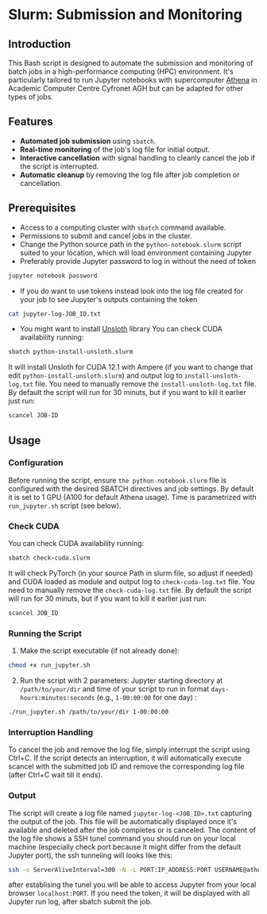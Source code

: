 # Slurm: Submission and Monitoring

## Introduction

This Bash script is designed to automate the submission and monitoring of batch jobs in a high-performance computing (HPC) environment. 
It's particularly tailored to run Jupyter notebooks with supercomputer [Athena](https://guide.plgrid.pl/resources/athena) in Academic Computer Centre Cyfronet AGH but can be adapted for other types of jobs.

## Features

- **Automated job submission** using `sbatch`.
- **Real-time monitoring** of the job's log file for initial output.
- **Interactive cancellation** with signal handling to cleanly cancel the job if the script is interrupted.
- **Automatic cleanup** by removing the log file after job completion or cancellation.

## Prerequisites

- Access to a computing cluster with `sbatch` command available.
- Permissions to submit and cancel jobs in the cluster.
- Change the Python source path in the `python-notebook.slurm` script suited to your location, which will load environment containing Jupyter
- Preferably provide Jupyter password to log in without the need of token
```bash
jupyter notebook password
```
- If you do want to use tokens instead look into the log file created for your job to see Jupyter's outputs containing the token
```bash
cat jupyter-log-JOB_ID.txt
```
- You might want to install [Unsloth](https://github.com/unslothai/unsloth) library
You can check CUDA availability running:
```bash
sbatch python-install-unsloth.slurm
```
It will install Unsloth for CUDA 12.1 with Ampere (if you want to change that edit `python-install-unsloth.slurm`) and output log to `install-unsloth-log.txt` file.
You need to manually remove the `install-unsloth-log.txt` file. By default the script will run for 30 minuts, but if you want to kill it earlier just run:
```bash
scancel JOB-ID
```

## Usage

### Configuration
Before running the script, ensure `the python-notebook.slurm` file is configured with the desired SBATCH directives and job settings. By default it is set to 1 GPU (A100 for default Athena usage).
Time is parametrized with `run_jupyter.sh` script (see below).

### Check CUDA
You can check CUDA availability running:
```bash
sbatch check-cuda.slurm
```
It will check PyTorch (in your source Path in slurm file, so adjust if needed) and CUDA loaded as module and output log to `check-cuda-log.txt` file.
You need to manually remove the `check-cuda-log.txt` file. By default the script will run for 30 minuts, but if you want to kill it earlier just run:
```bash
scancel JOB_ID
```

### Running the Script

1. Make the script executable (if not already done):
```bash
chmod +x run_jupyter.sh
```

2. Run the script with 2 parameters: Jupyter starting directory at `/path/to/your/dir` and time of your script to run in format `days-hours:minutes:seconds` (e.g., `1-00:00:00` for one day) :
```bash
./run_jupyter.sh /path/to/your/dir 1-00:00:00
```


### Interruption Handling
To cancel the job and remove the log file, simply interrupt the script using Ctrl+C.
If the script detects an interruption, it will automatically execute scancel with the submitted job ID and remove the corresponding log file (after Ctrl+C wait till it ends).

### Output
The script will create a log file named `jupyter-log-<JOB_ID>.txt` capturing the output of the job. 
This file will be automatically displayed once it's available and deleted after the job completes or is canceled.
The content of the log file shows a SSH tunel command you should run on your local machine (especially check port because it might differ from the default Jupyter port), the ssh tunneling will looks like this:

```bash
ssh -o ServerAliveInterval=300 -N -L PORT:IP_ADDRESS:PORT USERNAME@athena.cyfronet.pl
```

after establising the tunel you will be able to access Jupyter from your local browser `localhost:PORT`. 
If you need the token, it will be displayed with all Jupyter run log, after sbatch submit the job.
